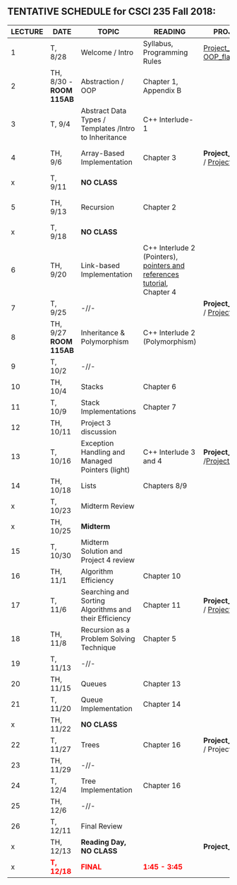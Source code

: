 
## TENTATIVE SCHEDULE for CSCI 235 Fall 2018:

LECTURE | DATE | TOPIC | READING | PROJECT | SLIDES
------- | ---- | ----- | -------- | --------- | ------- |
1 | T, 8/28 | Welcome / Intro | Syllabus, Programming Rules | [Project_1](Project1.html) [OOP_flash_intro](OOP_flash_intro.html)| [Lecture_1](Lecture 1.pdf)
2 | TH,  8/30 - **ROOM 115AB** | Abstraction / OOP | Chapter 1, Appendix B   | | [Lecture_2](Lecture 2.pdf)
3 | T, 9/4 | Abstract Data Types / Templates /Intro to Inheritance | C++ Interlude-1 | | [Lecture_3](Lecture3.pdf) 
4 | TH, 9/6 | Array-Based Implementation | Chapter 3  |**Project_1 DUE** / [Project_2](Project2.html) |  [Lecture_4](Lecture 4.pdf) 
x | T, 9/11 | **NO CLASS** | | |
5 | TH, 9/13 | Recursion| Chapter 2 |  | [Lecture_5](Lecture 5.pdf)
x | T, 9/18 | **NO CLASS**
6 | TH, 9/20 | Link-based Implementation | C++ Interlude 2 (Pointers), [pointers and references tutorial](http://www.ntu.edu.sg/home/ehchua/programming/cpp/cp4_pointerreference.html),  Chapter 4 |   |
7 | T, 9/25 | -//-|  |  **Project_2 DUE** / [Project_3](Project3.html)  | [Lecture_6/7](Lecture6.pdf) 
8 | TH, 9/27 **ROOM 115AB** | Inheritance  & Polymorphism  | C++ Interlude 2 (Polymorphism) | |[Lecture_8/9](Lecture8_9.pdf)
9 | T, 10/2 | -//-  |  | |
10 | TH, 10/4 | Stacks | Chapter 6 |  | [Lecture_10](Lecture10.pdf)
11 | T, 10/9 | Stack Implementations | Chapter 7 | | [Lecture_11](Lecture11.pdf)
12 | TH, 10/11 | Project 3 discussion |  |  |  | 
13 | T, 10/16 | Exception Handling and Managed Pointers (light) | C++ Interlude 3 and 4| **Project_3 DUE**  /[Project_4](Project4.pdf) | [Lecture13](Lecture13.pdf)
14 | TH, 10/18 |Lists| Chapters 8/9 | |  [Lecture14](Lecture14.pdf)
x | T, 10/23 | Midterm Review | |  |  |
x | TH, 10/25 | **Midterm** |  |  |  |
15 | T, 10/30 | Midterm Solution and Project 4 review| | | |
16 | TH, 11/1 | Algorithm Efficiency | Chapter 10 |  |[Lecture16](Lecture16.pdf)
17 | T, 11/6 |Searching and Sorting Algorithms and their Efficiency  | Chapter 11 | **Project_4 DUE** / [Project_5](Project5.pdf)  | [Lecture17](Lecture17.pdf)
18 | TH, 11/8 | Recursion as a Problem Solving Technique | Chapter 5 | | [Lecture18](Lecture18.pdf)
19 | T, 11/13 | -//- |  |
20 | TH, 11/15 | Queues | Chapter 13 |  | [Lecture20](Lecture20.pdf)
21 | T, 11/20 | Queue Implementation | Chapter 14 | | [Lecture21](Lecture21.pdf)
x | TH, 11/22 | **NO CLASS** | |  | 
22 | T, 11/27 | Trees | Chapter 16 | **Project_5 DUE** / Project_6 | 
23 | TH, 11/29 | -//- | 
24 | T, 12/4 | Tree Implementation | Chapter 16 | 
25 | TH, 12/6 | -//- |
26 | T, 12/11 | Final Review | 
x | TH, 12/13 | **Reading Day,   NO CLASS** | | **Project_6 DUE** |
x |<b><span style="color:red"> T, 12/18 </span></b>  | <b><span style="color:red"> FINAL </span></b> | <b><span style="color:red"> 1:45 - 3:45 </span></b>  


